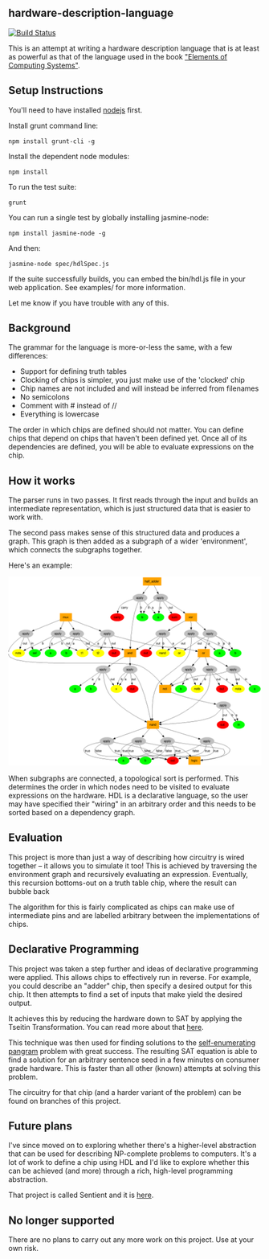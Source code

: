 ## hardware-description-language

[![Build Status](https://travis-ci.org/tuzz/hdl.js.svg?branch=master)](https://travis-ci.org/tuzz/hdl.js)

This is an attempt at writing a hardware description language that is at least
as powerful as that of the language used in the book ["Elements of Computing
Systems"](http://www.amazon.co.uk/dp/0262640686).

## Setup Instructions

You'll need to have installed [nodejs](https://nodejs.org/en/) first.

Install grunt command line:

```
npm install grunt-cli -g
```

Install the dependent node modules:

```
npm install
```

To run the test suite:

```
grunt
```

You can run a single test by globally installing jasmine-node:

```
npm install jasmine-node -g
```

And then:

```
jasmine-node spec/hdlSpec.js
```

If the suite successfully builds, you can embed the bin/hdl.js file in your
web application. See examples/ for more information.

Let me know if you have trouble with any of this.

## Background

The grammar for the language is more-or-less the same, with a few differences:

- Support for defining truth tables
- Clocking of chips is simpler, you just make use of the 'clocked' chip
- Chip names are not included and will instead be inferred from filenames
- No semicolons
- Comment with # instead of //
- Everything is lowercase

The order in which chips are defined should not matter. You can define chips
that depend on chips that haven't been defined yet. Once all of its dependencies
are defined, you will be able to evaluate expressions on the chip.

## How it works

The parser runs in two passes. It first reads through the input and builds an
intermediate representation, which is just structured data that is easier to
work with.

The second pass makes sense of this structured data and produces a graph. This
graph is then added as a subgraph of a wider 'environment', which connects the
subgraphs together.

Here's an example:

![Example](example.png)

When subgraphs are connected, a topological sort is performed. This determines
the order in which nodes need to be visited to evaluate expressions on the
hardware. HDL is a declarative language, so the user may have specified their
"wiring" in an arbitrary order and this needs to be sorted based on a
dependency graph.

## Evaluation

This project is more than just a way of describing how circuitry is wired
together – it allows you to simulate it too! This is achieved by traversing the
environment graph and recursively evaluating an expression. Eventually, this
recursion bottoms-out on a truth table chip, where the result can bubble back

The algorithm for this is fairly complicated as chips can make use of
intermediate pins and are labelled arbitrary between the implementations of
chips.

## Declarative Programming

This project was taken a step further and ideas of declarative programming were
applied. This allows chips to effectively run in reverse. For example, you
could describe an "adder" chip, then specify a desired output for this chip. It
then attempts to find a set of inputs that make yield the desired output.

It achieves this by reducing the hardware down to SAT by applying the Tseitin
Transformation. You can read more about that [here](https://github.com/computationclub/computationclub.github.io/wiki/The-New-Turing-Omnibus-Chapter-35-Sequential-Sorting#show--tell).

This technique was then used for finding solutions to the [self-enumerating
pangram](https://en.wikipedia.org/wiki/Pangram#Self-enumerating_pangrams)
problem with great success. The resulting SAT equation is able to find a
solution for an arbitrary sentence seed in a few minutes on consumer grade
hardware. This is faster than all other (known) attempts at solving this
problem.

The circuitry for that chip (and a harder variant of the problem) can be found
on branches of this project.

## Future plans

I've since moved on to exploring whether there's a higher-level abstraction that
can be used for describing NP-complete problems to computers. It's a lot of work
to define a chip using HDL and I'd like to explore whether this can be achieved
(and more) through a rich, high-level programming abstraction.

That project is called Sentient and it is [here](https://github.com/tuzz/sentient).

## No longer supported

There are no plans to carry out any more work on this project. Use at your own
risk.
